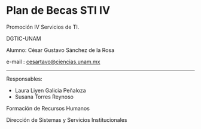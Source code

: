 # Plan de Becas STI IV

Promoción IV Servicios de TI.

DGTIC-UNAM

Alumno: César Gustavo Sánchez de la Rosa

e-mail : cesartavo@ciencias.unam.mx

---
Responsables: 

- Laura Liyen Galicia Peñaloza
- Susana Torres Reynoso

Formación de Recursos Humanos

Dirección de Sistemas y Servicios Institucionales
```
